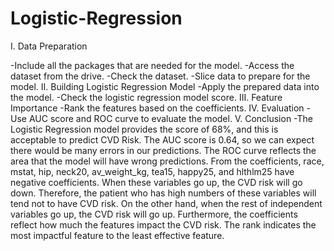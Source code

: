 # Logistic-Regression

I. Data Preparation

-Include all the packages that are needed for the model.
-Access the dataset from the drive.
-Check the dataset.
-Slice data to prepare for the model.
II. Building Logistic Regression Model
-Apply the prepared data into the model.
-Check the logistic regression model score.
III. Feature Importance
-Rank the features based on the coefficients.
IV. Evaluation
-Use AUC score and ROC curve to evaluate the model.
V. Conclusion
-The Logistic Regression model provides the score of 68%, and this is acceptable to predict CVD Risk. The AUC score is 0.64, so we can expect there would be many errors in our predictions. The ROC curve reflects the area that the model will have wrong predictions. From the coefficients, race, mstat, hip, neck20, av_weight_kg, tea15, happy25, and hlthlm25 have negative coefficients. When these variables go up, the CVD risk will go down. Therefore, the patient who has high numbers of these variables will tend not to have CVD risk. On the other hand, when the rest of independent variables go up, the CVD risk will go up. Furthermore, the coefficients reflect how much the features impact the CVD risk. The rank indicates the most impactful feature to the least effective feature.  

